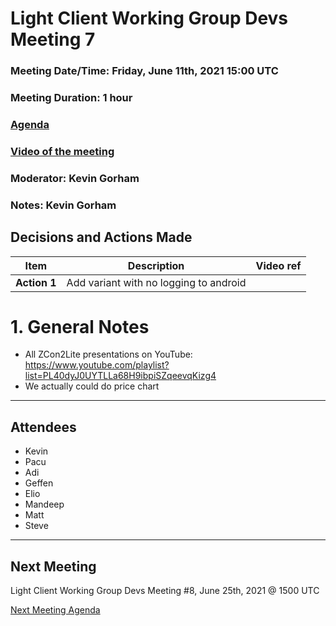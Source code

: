 # Light Client Working Group Devs Meeting 7
### Meeting Date/Time: Friday, June 11th, 2021 15:00 UTC
### Meeting Duration: 1 hour
### [Agenda](https://github.com/zcash/lcwg/issues/8)
### [Video of the meeting](not-recorded)
### Moderator: Kevin Gorham
### Notes: Kevin Gorham

## Decisions and Actions Made
| Item | Description | Video ref |
| ------------- | ----------- | --------- |
| **Action 1** | Add variant with no logging to android||

# 1. General Notes
- All ZCon2Lite presentations on YouTube: https://www.youtube.com/playlist?list=PL40dyJ0UYTLLa68H9ibpiSZqeevqKizg4
- We actually could do price chart

-------------------------------------------
## Attendees
- Kevin
- Pacu
- Adi
- Geffen
- Elio
- Mandeep 
- Matt
- Steve

---------------------------------------

## Next Meeting
Light Client Working Group Devs Meeting #8, June 25th, 2021 @ 1500 UTC

[Next Meeting Agenda](https://github.com/zcash/lcwg/issues/8)

